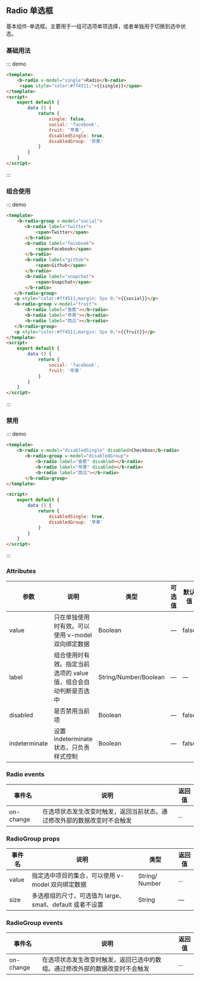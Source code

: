 ## Radio 单选框

基本组件-单选框。主要用于一组可选项单项选择，或者单独用于切换到选中状态。

### 基础用法

::: demo
```html  
<template>
    <b-radio v-model="single">Radio</b-radio>
     <span style="color:#ff4511;">{{single}}</span>
</template>
<script>
    export default {
        data () {
            return {
                single: false,
                social: 'facebook',
                fruit: '苹果',
                disabledSingle: true,
                disabledGroup: '苹果'
            }
        }
    }
</script>
```
:::

### 组合使用

::: demo
```html  
<template>
    <b-radio-group v-model="social">
       <b-radio label="twitter">
           <span>Twitter</span>
       </b-radio>
       <b-radio label="facebook">
           <span>Facebook</span>
       </b-radio>
       <b-radio label="github">
           <span>Github</span>
       </b-radio>
       <b-radio label="snapchat">
           <span>Snapchat</span>
       </b-radio>
   </b-radio-group>
   <p style="color:#ff4511;margin: 5px 0;">{{social}}</p>
   <b-radio-group v-model="fruit">
       <b-radio label="香蕉"></b-radio>
       <b-radio label="苹果"></b-radio>
       <b-radio label="西瓜"></b-radio>
   </b-radio-group>
   <p style="color:#ff4511;margin: 5px 0;">{{fruit}}</p>
</template>
<script>
    export default {
        data () {
            return {
                social: 'facebook',
                fruit: '苹果'
            }
        }
    }
</script>
```
:::

### 禁用

::: demo
```html  
<template>
    <b-radio v-model="disabledSingle" disabled>Checkbox</b-radio>
       <b-radio-group v-model="disabledGroup">
           <b-radio label="香蕉" disabled></b-radio>
           <b-radio label="苹果" disabled></b-radio>
           <b-radio label="西瓜"></b-radio>
       </b-radio-group>
</template>

<script>
    export default {
        data () {
            return {
                disabledSingle: true,
                disabledGroup: '苹果'
            }
        }
    }
</script>
```
:::

### Attributes

| 参数      | 说明    | 类型      | 可选值       | 默认值   |
|---------- |-------- |---------- |-------------  |-------- |
| value     | 只在单独使用时有效。可以使用 v-model 双向绑定数据   | Boolean  |  —   |   false  |
| label     | 组合使用时有效。指定当前选项的 value 值，组合会自动判断是否选中   | String/Number/Boolean  |  —   |    —   |
| disabled     | 是否禁用当前项  | Boolean  |  —   |   false  |
| indeterminate     | 设置 indeterminate 状态，只负责样式控制  | Boolean  |  —   |   false  |

### Radio events

| 事件名      | 说明    | 返回值  |
|---------- |-------- |---------- |
| on-change     | 在选项状态发生改变时触发，返回当前状态。通过修改外部的数据改变时不会触发  | ... |

### RadioGroup  props

| 事件名      | 说明    |类型      | 返回值  |
|---------- |-------- |---------- |--------- |
| value   | 指定选中项目的集合，可以使用 v-model 双向绑定数据  | String/ Number  | ...  |
| size   | 多选框组的尺寸，可选值为 large、small、default 或者不设置  |String  | — |

### RadioGroup  events

| 事件名      | 说明    | 返回值  |
|---------- |-------- |---------- |
| on-change     | 在选项状态发生改变时触发，返回已选中的数组。通过修改外部的数据改变时不会触发 | ... |

